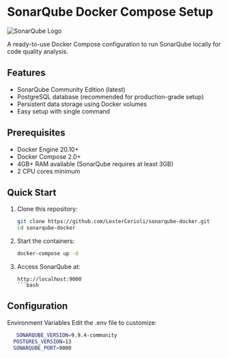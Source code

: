 

# SonarQube Docker Compose Setup

![SonarQube Logo](https://www.sonarqube.org/assets/logo-31ad3115b1b4b120f3d1efd63e6b13ac9f1f89437f0cf6881cc4d8b5603a52b4.svg)

A ready-to-use Docker Compose configuration to run SonarQube locally for code quality analysis.

## Features

- SonarQube Community Edition (latest)
- PostgreSQL database (recommended for production-grade setup)
- Persistent data storage using Docker volumes
- Easy setup with single command

## Prerequisites

- Docker Engine 20.10+
- Docker Compose 2.0+
- 4GB+ RAM available (SonarQube requires at least 3GB)
- 2 CPU cores minimum

## Quick Start

1. Clone this repository:
   ```bash
   git clone https://github.com/LesterCerioli/sonarqube-docker.git
   cd sonarqube-docker
   ```
2. Start the containers:
   ```bash
   docker-compose up -d
   ```

3. Access SonarQube at:
   ```bashbash
   http://localhost:9000
   ```bash

## Configuration

Environment Variables
Edit the .env file to customize:

```bash
   SONARQUBE_VERSION=9.9.4-community
  POSTGRES_VERSION=13
  SONARQUBE_PORT=9000
  ```
